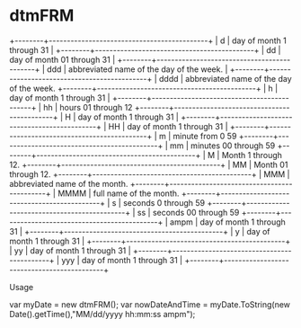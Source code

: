 dtmFRM
======

+--------+--------------------------------------------+
| d      | day of month 1 through 31  				  |
+--------+--------------------------------------------+
| dd     | day of month 01 through 31  				  |
+--------+--------------------------------------------+
| ddd    | abbreviated name of the day of the week.   |
+--------+--------------------------------------------+
| dddd   | abbreviated name of the day of the week.
+--------+--------------------------------------------+
| h      | day of month 1 through 31  |
+--------+--------------------------------------------+
| hh     | hours 01 through 12
+--------+--------------------------------------------+
| H      | day of month 1 through 31  |
+--------+--------------------------------------------+
| HH     | day of month 1 through 31  |
+--------+--------------------------------------------+
| m      | minute from 0 59 
+--------+--------------------------------------------+
| mm     | minutes 00 through 59
+--------+--------------------------------------------+
| M      | Month 1 through 12.
+--------+--------------------------------------------+
| MM     | Month 01 through 12.
+--------+--------------------------------------------+
| MMM    | abbreviated name of the month.
+--------+--------------------------------------------+
| MMMM   | full name of the month.
+--------+--------------------------------------------+
| s      | seconds 0 through 59 
+--------+--------------------------------------------+
| ss     | seconds 00 through 59 
+--------+--------------------------------------------+
| ampm   | day of month 1 through 31  |
+--------+--------------------------------------------+
| y      | day of month 1 through 31  |
+--------+--------------------------------------------+
| yy     | day of month 1 through 31  |
+--------+--------------------------------------------+
| yyy    | day of month 1 through 31  |
+--------+--------------------------------------------+

Usage 

var myDate = new dtmFRM();
var nowDateAndTime = myDate.ToString(new Date().getTime(),"MM/dd/yyyy hh:mm:ss ampm");




